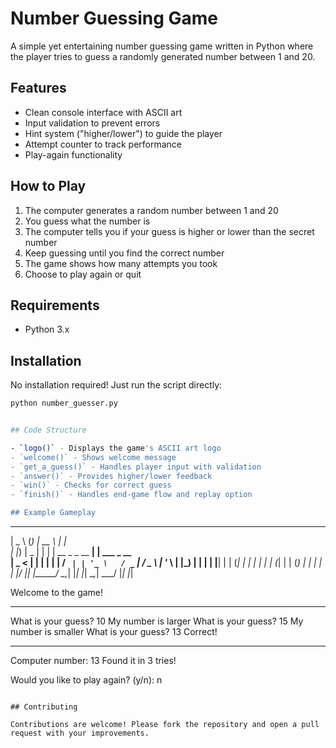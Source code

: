 
# Number Guessing Game


A simple yet entertaining number guessing game written in Python where the player tries to guess a randomly generated number between 1 and 20.

## Features

- Clean console interface with ASCII art
- Input validation to prevent errors
- Hint system ("higher/lower") to guide the player
- Attempt counter to track performance
- Play-again functionality

## How to Play

1. The computer generates a random number between 1 and 20
2. You guess what the number is
3. The computer tells you if your guess is higher or lower than the secret number
4. Keep guessing until you find the correct number
5. The game shows how many attempts you took
6. Choose to play again or quit

## Requirements

- Python 3.x

## Installation

No installation required! Just run the script directly:

```bash
python number_guesser.py


## Code Structure

- `logo()` - Displays the game's ASCII art logo
- `welcome()` - Shows welcome message
- `get_a_guess()` - Handles player input with validation
- `answer()` - Provides higher/lower feedback
- `win()` - Checks for correct guess
- `finish()` - Handles end-game flow and replay option

## Example Gameplay

```
  ____    _     _____                        _                  
 |  _ \  (_)   |  __ \                      | |                 
 | |_) |  _    | |  | |   __ _   _ __     __| |   ___    _ __  
 |  _ <  | |   | |  | |  / _` | | '_ \   / _` |  / _ \  | '_ \ 
 | |_) | | |   | |__| | | (_| | | | | | | (_| | | (_) | | | | |
 |____/  |_|   |_____/   \__,_| |_| |_|  \__,_|  \___/  |_| |_|

Welcome to the game!
**********
What is your guess? 10
My number is larger
What is your guess? 15
My number is smaller
What is your guess? 13
Correct!
**********
Computer number: 13
Found it in 3 tries!

Would you like to play again? (y/n): n
```

## Contributing

Contributions are welcome! Please fork the repository and open a pull request with your improvements.
